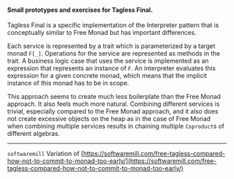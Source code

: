 #### Small prototypes and exercises for Tagless Final.

Tagless Final is a specific implementation of the Interpreter pattern that is conceptually
similar to Free Monad but has important differences.

Each service is represented by a trait which is parameterized by a target monad `F[_]`. Operations
for the service are represented as methods in the trait. A business logic case that uses the
service is implemented as an expression that represents an instance of `F`. An interpreter
evaluates this expression for a given concrete monad, which means that the implicit instance 
of this monad has to be in scope.

This approach seems to create much less boilerplate than the Free Monad approach. It also feels
much more natural. Combining different services is trivial, especially compared to the Free
Monad approach, and it also does not create excessive objects on the heap as in the case of
Free Monad when combining multiple services results in chaining multiple `Coproduct`s of different
algebras.

---

`softwaremill` Variation of 
[https://softwaremill.com/free-tagless-compared-how-not-to-commit-to-monad-too-early/](https://softwaremill.com/free-tagless-compared-how-not-to-commit-to-monad-too-early/)